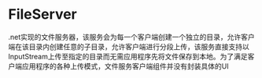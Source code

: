 # FileServer
.net实现的文件服务器，该服务会为每一个客户端创建一个独立的目录，允许客户端在该目录内创建任意的子目录，允许客户端进行分段上传，该服务直接支持以InputStream上传至指定的目录而无需应用程序先将文件保存到本地。为了满足客户端应用程序的各种上传模式，文件服务客户端组件并没有封装具体的UI
